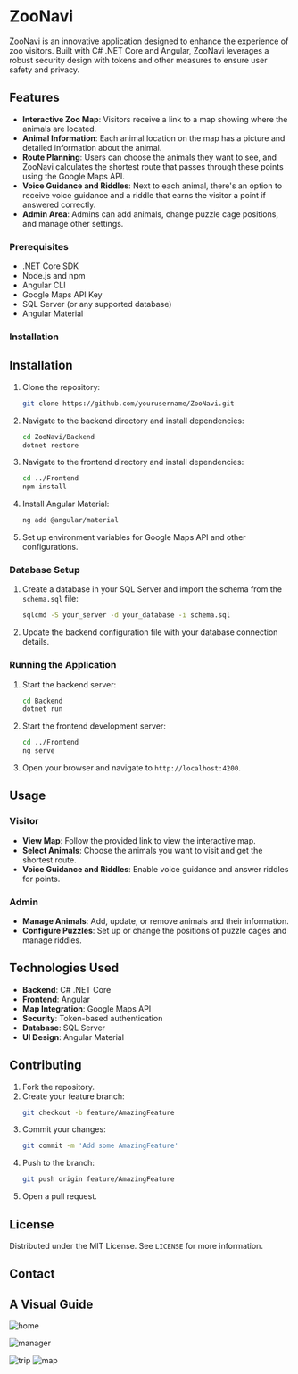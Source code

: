 # ZooNavi

ZooNavi is an innovative application designed to enhance the experience of zoo visitors. Built with C# .NET Core and Angular, ZooNavi leverages a robust security design with tokens and other measures to ensure user safety and privacy.

## Features

- **Interactive Zoo Map**: Visitors receive a link to a map showing where the animals are located.
- **Animal Information**: Each animal location on the map has a picture and detailed information about the animal.
- **Route Planning**: Users can choose the animals they want to see, and ZooNavi calculates the shortest route that passes through these points using the Google Maps API.
- **Voice Guidance and Riddles**: Next to each animal, there's an option to receive voice guidance and a riddle that earns the visitor a point if answered correctly.
- **Admin Area**: Admins can add animals, change puzzle cage positions, and manage other settings.

### Prerequisites

- .NET Core SDK
- Node.js and npm
- Angular CLI
- Google Maps API Key
- SQL Server (or any supported database)
- Angular Material

### Installation

 ## Installation
1. Clone the repository:
    ```sh
    git clone https://github.com/yourusername/ZooNavi.git
    ```

2. Navigate to the backend directory and install dependencies:
    ```sh
    cd ZooNavi/Backend
    dotnet restore
    ```

3. Navigate to the frontend directory and install dependencies:
    ```sh
    cd ../Frontend
    npm install
    ```

4. Install Angular Material:
    ```sh
    ng add @angular/material
    ```

5. Set up environment variables for Google Maps API and other configurations.

### Database Setup

1. Create a database in your SQL Server and import the schema from the `schema.sql` file:
    ```sh
    sqlcmd -S your_server -d your_database -i schema.sql
    ```

2. Update the backend configuration file with your database connection details.

### Running the Application

1. Start the backend server:
    ```sh
    cd Backend
    dotnet run
    ```

2. Start the frontend development server:
    ```sh
    cd ../Frontend
    ng serve
    ```

3. Open your browser and navigate to `http://localhost:4200`.

## Usage

### Visitor

- **View Map**: Follow the provided link to view the interactive map.
- **Select Animals**: Choose the animals you want to visit and get the shortest route.
- **Voice Guidance and Riddles**: Enable voice guidance and answer riddles for points.

### Admin

- **Manage Animals**: Add, update, or remove animals and their information.
- **Configure Puzzles**: Set up or change the positions of puzzle cages and manage riddles.

## Technologies Used

- **Backend**: C# .NET Core
- **Frontend**: Angular
- **Map Integration**: Google Maps API
- **Security**: Token-based authentication
- **Database**: SQL Server
- **UI Design**: Angular Material

## Contributing

1. Fork the repository.
2. Create your feature branch:
    ```sh
    git checkout -b feature/AmazingFeature
    ```
3. Commit your changes:
    ```sh
    git commit -m 'Add some AmazingFeature'
    ```
4. Push to the branch:
    ```sh
    git push origin feature/AmazingFeature
    ```
5. Open a pull request.

## License

Distributed under the MIT License. See `LICENSE` for more information.

## Contact



## A Visual Guide
![home](https://github.com/shira2004/ZooNavi/assets/145601791/4b70c2d8-4d8e-48df-befd-213533d0c3fd)

![manager](https://github.com/shira2004/ZooNavi/assets/145601791/18174205-81c0-48a2-90d9-f0e4a0c139dc)

![trip](https://github.com/shira2004/ZooNavi/assets/145601791/4214426c-022a-4db6-95ed-4bf22d1f2078)
![map](https://github.com/shira2004/ZooNavi/assets/145601791/eb094d02-60e2-4c95-9d2d-d73f1507ebea)
